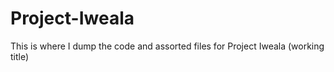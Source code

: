 # Project-Iweala

This is where I dump the code and assorted files for Project Iweala (working title)
